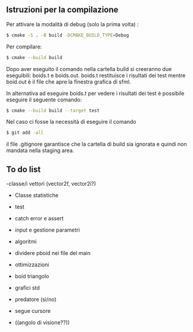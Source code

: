 ## Istruzioni per la compilazione

Per attivare la modalità di debug (solo la prima volta) :

```bash
$ cmake -S . -B build -DCMAKE_BUILD_TYPE=Debug
```

Per compilare:

```bash
$ cmake --build build
```
Dopo aver eseguito il comando nella cartella build si creeranno due eseguibili: boids.t e boids.out. boids.t restituisce i risultati dei test
mentre boid.out è il file che apre la finestra grafica di sfml.

In alternativa ad eseguire boids.t per vedere i risultati dei test è possibile eseguire il seguente comando:
```bash
$ cmake --build build --target test
```

Nel caso ci fosse la necessità di eseguire il comando
```bash
$ git add -all
```
il file .gitignore garantisce che la cartella di build sia ignorata e quindi non mandata nella staging area.



## To do list
-classe/i vettori (vector2f, vector2i?)

- Classe statistiche
- test
- catch error e assert
- input e gestione parametri
- algoritmi
- dividere pboid nei file del main
- ottimizzazioni
- boid triangolo
- grafici std
- predatore (sì/no)
- segue cursore

- ((angolo di visione??))

